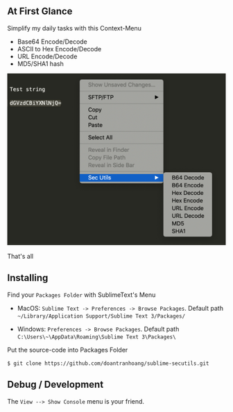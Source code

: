 ## At First Glance

Simplify my daily tasks with this Context-Menu
- Base64 Encode/Decode
- ASCII to Hex Encode/Decode
- URL Encode/Decode
- MD5/SHA1 hash

![sublime-secutils](https://raw.githubusercontent.com/doantranhoang/sublime-secutils/master/images/at_first_glance.png)

That's all

## Installing

Find your `Packages Folder` with SublimeText's Menu
- MacOS: `Sublime Text -> Preferences -> Browse Packages`. Default path `~/Library/Application Support/Sublime Text 3/Packages/`

- Windows: `Preferences -> Browse Packages`. Default path `C:\Users\~\AppData\Roaming\Sublime Text 3\Packages\`

Put the source-code into Packages Folder

```
$ git clone https://github.com/doantranhoang/sublime-secutils.git
```

## Debug / Development

The `View --> Show Console` menu is your friend.
